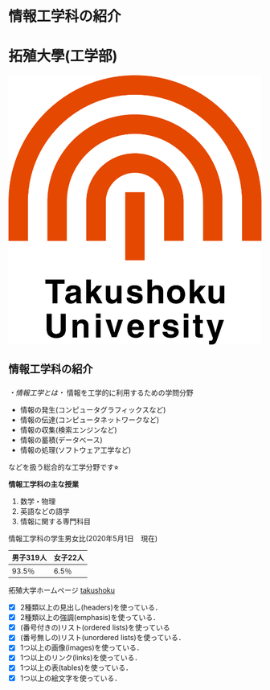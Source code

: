 # 情報工学科の紹介
<!-- Markdown記法を使って学科の紹介ページを作る -->
# 拓殖大學(工学部) <h5> ![logo](logo.png)
## 情報工学科の紹介 <h3>
_・情報工学とは・_
情報を工学的に利用するための学問分野
* 情報の発生(コンピュータグラフィックスなど)
* 情報の伝達(コンピュータネットワークなど)
* 情報の収集(検索エンジンなど)
* 情報の蓄積(データベース)
* 情報の処理(ソフトウェア工学など)

などを扱う総合的な工学分野です⭐︎

**情報工学科の主な授業**
1. 数学・物理
2. 英語などの語学
3. 情報に関する専門科目

情報工学科の学生男女比(2020年5月1日　現在)

男子319人 | 女子22人
------------ | --------------
93.5％ | 6.5％

拓殖大学ホームページ
[takushoku](http://www.takushoku-u.ac.jp)
<!-- この部分より上に記述を追加して下のチェックボックスで確認する -->
- [x] 2種類以上の見出し(headers)を使っている．
- [x] 2種類以上の強調(emphasis)を使っている．
- [x] (番号付きの)リスト(ordered lists)を使っている
- [x] (番号無しの)リスト(unordered lists)を使っている．
- [x] 1つ以上の画像(images)を使っている．
- [x] 1つ以上のリンク(links)を使っている．
- [x] 1つ以上の表(tables)を使っている．
- [x] 1つ以上の絵文字を使っている．
